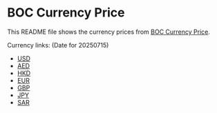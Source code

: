 # BOC Currency Price

This README file shows the currency prices from [BOC Currency Price](https://www.boc.cn/sourcedb/whpj/).

Currency links: (Date for 20250715)

- [USD](https://bocurrencyprice.techina.science/BOC_CURRENCY_PRICE/USD/20250715.json)
- [AED](https://bocurrencyprice.techina.science/BOC_CURRENCY_PRICE/AED/20250715.json)
- [HKD](https://bocurrencyprice.techina.science/BOC_CURRENCY_PRICE/HKD/20250715.json)
- [EUR](https://bocurrencyprice.techina.science/BOC_CURRENCY_PRICE/EUR/20250715.json)
- [GBP](https://bocurrencyprice.techina.science/BOC_CURRENCY_PRICE/GBP/20250715.json)
- [JPY](https://bocurrencyprice.techina.science/BOC_CURRENCY_PRICE/JPY/20250715.json)
- [SAR](https://bocurrencyprice.techina.science/BOC_CURRENCY_PRICE/SAR/20250715.json)
